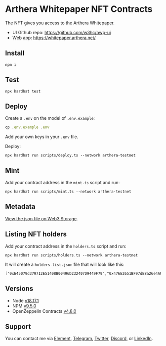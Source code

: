 # Arthera Whitepaper NFT Contracts

The NFT gives you access to the Arthera Whitepaper.

- UI Github repo: https://github.com/w3hc/awp-ui 
- Web app: https://whitepaper.arthera.net/

## Install

```
npm i
```

## Test

```
npx hardhat test
```

## Deploy

Create a `.env` on the model of `.env.example`:

```js
cp .env.example .env
```

Add your own keys in your `.env` file. 

Deploy:

```
npx hardhat run scripts/deploy.ts --network arthera-testnet
```

## Mint

Add your contract address in the `mint.ts` script and run: 

```
npx hardhat run scripts/mint.ts --network arthera-testnet
```

## Metadata

[View the json file on Web3.Storage](https://bafybeifkpdwa4tkbbze5qui3yn2ph5cntiiojmdlkoxah5fs4mc55b3vt4.ipfs.w3s.link/arthera-whitepaper-nft-metadata.json).

## Listing NFT holders

Add your contract address in the `holders.ts` script and run: 

```
npx hardhat run scripts/holders.ts --network arthera-testnet
```

It will create a `holders-list.json` file that will look like this: 

```
["0xE45079d379712E51408B00496D232407D9449F79","0x476E2651BF97dE8a26e4A05a9c8e00A6EFa1390c","0x9A4EA840a38bcfb341950e754d939DdE82b3d35b"]
```

## Versions

- Node [v18.17.1](https://nodejs.org/uk/blog/release/v18.17.1/)
- NPM [v9.5.0](https://github.com/npm/cli/releases/tag/v9.5.0)
- OpenZeppelin Contracts [v4.8.0](https://github.com/OpenZeppelin/openzeppelin-contracts/releases/tag/v4.8.0)

## Support

You can contact me via [Element](https://matrix.to/#/@julienbrg:matrix.org), [Telegram](https://t.me/julienbrg), [Twitter](https://twitter.com/julienbrg), [Discord](https://discord.com/invite/uSxzJp3J76), or [LinkedIn](https://www.linkedin.com/in/julienberanger/).